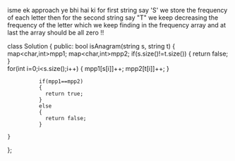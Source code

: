 isme ek approach ye bhi hai ki for first string say 'S' we store the frequency of each letter
then for the second string say "T" we keep decreasing the frequency of the letter which we keep finding
in the frequency array
and at last the array should be all zero !!

class Solution {
public:
    bool isAnagram(string s, string t) {
        map<char,int>mpp1;
        map<char,int>mpp2;
      if(s.size()!=t.size())
      {
        return false;
      }  
      for(int i=0;i<s.size();i++)
      {
        mpp1[s[i]]++;
        mpp2[t[i]]++;
              }
           
              if(mpp1==mpp2)
              {
                return true;
              }
              else
              {
                return false;
              }
      
    }
};
